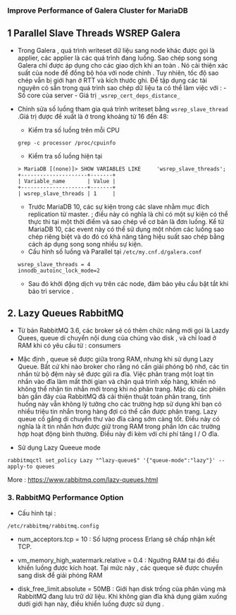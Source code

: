 
### Improve Performance of Galera Cluster for  MariaDB


## 1 Parallel Slave Threads WSREP Galera
- Trong Galera , quá trình writeset dữ liệu sang node khác được gọi là applier, các applier là các quá trình đang luồng. Sao chép song song Galera chỉ được áp dụng cho các giao dịch khi an toàn . Nó cải thiện xác suất của node để đồng bộ hóa với node chính . Tuy nhiên, tốc độ sao chép vẫn bị giới hạn ở RTT và kích thước ghi. Để tập dụng các tài nguyên có sẵn trong quá trình sao chép dữ liệu ta có thể làm việc với :
		- Số core của server
		- Giá trị `_wsrep_cert_deps_distance_`

- Chỉnh sửa số luồng tham gia quá trình writeset bằng `wsrep_slave_thread` .Giá trị được đề xuất là ở  trong khoảng từ 16 đến 48:
	- Kiểm tra số luồng trên mỗi CPU
	```
	grep -c processor /proc/cpuinfo
	```
	- Kiểm tra số luồng hiện tại
	```
	> MariaDB [(none)]> SHOW VARIABLES LIKE 	'wsrep_slave_threads';
	+---------------------+-------+
	| Variable_name       | Value |
	+---------------------+-------+
	| wsrep_slave_threads | 1     |

	```
	
	- Trước MariaDB 10, các sự kiện trong các slave nhằm mục đích replication từ master. ; điều này có nghĩa là chỉ có một sự kiện có thể thực thi tại một thời điểm và sao chép về cơ bản là đơn luồng. Kể từ MariaDB 10, các event này có thể sử dụng một nhóm các luồng  sao chép riêng biệt và do đó có khả năng tăng hiệu suất sao chép bằng cách áp dụng song song nhiều sự kiện.
	- Cấu hình số luồng và Parallel tại `/etc/my.cnf.d/galera.conf`
	```
	wsrep_slave_threads = 4
	innodb_autoinc_lock_mode=2
	```
	- Sau đó khởi động dịch vụ trên các node, đảm bảo yêu cầu bật tắt khi bảo trì service .



## 2. Lazy Queues RabbitMQ

- Từ bản RabbitMQ 3.6, các broker sẽ có thêm chức năng mới gọi là Lazdy Quees, queue di chuyển nội dung của chúng vào disk , và chỉ load ở RAM khi có yêu cầu từ : consumers
- Mặc định , queue sẽ được giữa trong RAM, nhưng khi sử dụng Lazy Queue. Bất cứ khi nào broker cho rằng nó cần giải phóng bộ nhớ, các tin nhắn từ bộ đệm này sẽ được gửi ra đĩa. Việc phân trang một loạt tin nhắn vào đĩa làm mất thời gian và chặn quá trình xếp hàng, khiến nó không thể nhận tin nhắn mới trong khi nó phân trang. Mặc dù các phiên bản gần đây của RabbitMQ đã cải thiện thuật toán phân trang, tình huống này vẫn không lý tưởng cho các trường hợp sử dụng khi bạn có nhiều triệu tin nhắn trong hàng đợi có thể cần được phân trang. Lazy queue cố gắng di chuyển thư vào đĩa càng sớm càng tốt. Điều này có nghĩa là ít tin nhắn hơn được giữ trong RAM trong phần lớn các trường hợp hoạt động bình thường. Điều này đi kèm với chi phí tăng I / O đĩa.

- Sử dụng Lazy Queeue mode
```
rabbitmqctl set_policy Lazy "^lazy-queue$" '{"queue-mode":"lazy"}' --apply-to queues
```

More : https://www.rabbitmq.com/lazy-queues.html


### 3. RabbitMQ Performance Option

- Cấu hình tại :
```
/etc/rabbitmq/rabbitmq.config 
```

- num_acceptors.tcp = 10 : Số lượng process Erlang sẽ chấp nhận kết  TCP.

- vm_memory_high_watermark.relative = 0.4 : Ngưỡng RAM  tại đó điều khiển luồng được kích hoạt. Tại mức này , các queque sẽ được chuyển sang disk để giải phóng RAM
- disk_free_limit.absolute = 50MB : Giới hạn disk trống của phân vùng mà RabbitMQ đang lưu trữ dữ liệu. Khi không gian đĩa khả dụng giảm xuống dưới giới hạn này, điều khiển luồng  được sử dụng .
